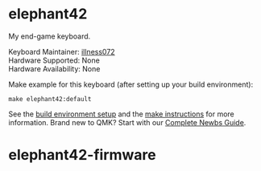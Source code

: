 # elephant42

My end-game keyboard.

Keyboard Maintainer: [illness072](https://github.com/illness072)  
Hardware Supported: None  
Hardware Availability: None  

Make example for this keyboard (after setting up your build environment):

    make elephant42:default

See the [build environment setup](https://docs.qmk.fm/#/getting_started_build_tools) and the [make instructions](https://docs.qmk.fm/#/getting_started_make_guide) for more information. Brand new to QMK? Start with our [Complete Newbs Guide](https://docs.qmk.fm/#/newbs).
# elephant42-firmware
